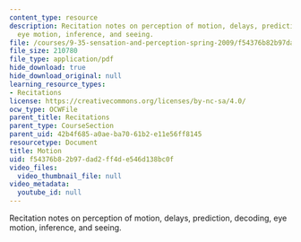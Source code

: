 ```yaml
---
content_type: resource
description: Recitation notes on perception of motion, delays, prediction, decoding,
  eye motion, inference, and seeing.
file: /courses/9-35-sensation-and-perception-spring-2009/f54376b82b97dad2ff4de546d138bc0f_MIT9_35s09_rec03_motion.pdf
file_size: 210780
file_type: application/pdf
hide_download: true
hide_download_original: null
learning_resource_types:
- Recitations
license: https://creativecommons.org/licenses/by-nc-sa/4.0/
ocw_type: OCWFile
parent_title: Recitations
parent_type: CourseSection
parent_uid: 42b4f685-a0ae-ba70-61b2-e11e56ff8145
resourcetype: Document
title: Motion
uid: f54376b8-2b97-dad2-ff4d-e546d138bc0f
video_files:
  video_thumbnail_file: null
video_metadata:
  youtube_id: null
---
```

Recitation notes on perception of motion, delays, prediction, decoding, eye motion, inference, and seeing.